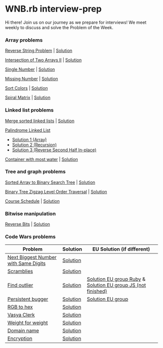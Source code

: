 # WNB.rb interview-prep

Hi there! Join us on our journey as we prepare for interviews! We meet weekly to discuss and solve the Problem of the Week.

### Array problems

[Reverse String Problem](https://leetcode.com/problems/reverse-string/) | [Solution](https://github.com/wnbrb/interview-prep/blob/main/solutions/reverse_string.rb)

[Intersection of Two Arrays II](https://leetcode.com/problems/intersection-of-two-arrays-ii/) | [Solution](https://github.com/wnbrb/interview-prep/blob/main/solutions/intersection_of_two_arrays_2.rb)

[Single Number](https://leetcode.com/problems/single-number/) | [Solution](https://github.com/wnbrb/interview-prep/blob/main/solutions/single_number.rb)

[Missing Number](https://leetcode.com/problems/missing-number/) | [Solution](https://github.com/wnbrb/interview-prep/blob/main/solutions/missing_number.rb)

[Sort Colors](https://leetcode.com/problems/sort-colors/) | [Solution](https://github.com/wnbrb/interview-prep/blob/main/solutions/sort_colors.rb)

[Spiral Matrix](https://leetcode.com/problems/spiral-matrix/) | [Solution](https://github.com/wnbrb/interview-prep/blob/main/solutions/spiral.rb)

### Linked list problems

[Merge sorted linked lists](https://leetcode.com/problems/merge-two-sorted-lists/) | [Solution](https://github.com/wnbrb/interview-prep/blob/main/solutions/merge_sorted_linked_lists.rb)

[Palindrome Linked List](https://leetcode.com/problems/palindrome-linked-list/)

- [Solution 1 (Array)](https://github.com/wnbrb/interview-prep/blob/main/solutions/is_palindrome1.rb)
- [Solution 2 (Recursion)](https://github.com/wnbrb/interview-prep/blob/main/solutions/is_palindrome2.rb)
- [Solution 3 (Reverse Second Half In-place)](https://github.com/wnbrb/interview-prep/blob/main/solutions/is_palindrome3.rb)

[Container with most water](https://leetcode.com/problems/container-with-most-water) | [Solution](https://github.com/wnbrb/interview-prep/blob/main/solutions/container_most_water.md)

### Tree and graph problems

[Sorted Array to Binary Search Tree](https://leetcode.com/problems/convert-sorted-array-to-binary-search-tree/) | [Solution](https://github.com/wnbrb/interview-prep/blob/main/solutions/array_to_bst.rb)

[Binary Tree Zigzag Level Order Traversal](https://leetcode.com/problems/binary-tree-zigzag-level-order-traversal/) | [Solution](https://github.com/wnbrb/interview-prep/blob/main/solutions/zigzag_bst.rb)

[Course Schedule](https://leetcode.com/problems/course-schedule/) | [Solution](https://github.com/wnbrb/interview-prep/blob/main/solutions/course_schedule.rb)

### Bitwise manipulation

[Reverse Bits](https://leetcode.com/problems/reverse-bits/) | [Solution](https://github.com/wnbrb/interview-prep/blob/main/solutions/reverse_bits.rb)

### Code Wars problems

| Problem                                                                                             | Solution                                                                                       | EU Solution (if different)                                                                                                                                                                                       |
| --------------------------------------------------------------------------------------------------- | ---------------------------------------------------------------------------------------------- | ---------------------------------------------------------------------------------------------------------------------------------------------------------------------------------------------------------------- |
| [Next Biggest Number with Same Digits](https://www.codewars.com/kata/55983863da40caa2c900004e/ruby) | [Solution](https://github.com/wnbrb/interview-prep/blob/main/solutions/next_biggest_number.rb) |
| [Scramblies](https://www.codewars.com/kata/55c04b4cc56a697bb0000048)                                | [Solution](https://github.com/wnbrb/interview-prep/blob/main/solutions/scramblies.md)          |
| [Find outlier](https://www.codewars.com/kata/5526fc09a1bbd946250002dc)                              | [Solution](https://github.com/wnbrb/interview-prep/blob/main/solutions/find_outlier.md)        | [Solution EU group Ruby](https://github.com/wnbrb/interview-prep/blob/main/solutions/outlier.rb) & [Solution EU group JS (not finished)](https://github.com/wnbrb/interview-prep/blob/main/solutions/outlier.js) |
| [Persistent bugger](https://www.codewars.com/kata/55bf01e5a717a0d57e0000ec/train/ruby)              | [Solution](https://github.com/wnbrb/interview-prep/blob/main/solutions/persistent_bugger.md)   | [Solution EU group](https://github.com/wnbrb/interview-prep/blob/main/solutions/persistent_bugger_eu.rb)                                                                                                         |
| [RGB to hex](https://www.codewars.com/kata/513e08acc600c94f01000001)                                | [Solution](https://github.com/wnbrb/interview-prep/blob/main/solutions/rgb_to_hex.rb)          |
| [Vasya Clerk](https://www.codewars.com/kata/555615a77ebc7c2c8a0000b8/train/ruby)                    | [Solution](https://github.com/wnbrb/interview-prep/blob/main/solutions/vasya_clerk.rb)         |
| [Weight for weight](https://www.codewars.com/kata/55c6126177c9441a570000cc)                         | [Solution](https://github.com/wnbrb/interview-prep/blob/main/solutions/weight_for_weight.rb)   |
| [Domain name](https://www.codewars.com/kata/514a024011ea4fb54200004b)                               | [Solution](https://github.com/wnbrb/interview-prep/blob/main/solutions/domain_name.rb)         |
| [Encryption](https://www.codewars.com/kata/57814d79a56c88e3e0000786)                                | [Solution](https://github.com/wnbrb/interview-prep/blob/main/solutions/encrypt.rb)             |
